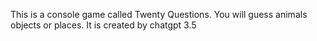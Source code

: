 This is a console game called Twenty Questions. You will guess animals objects or places. It is created by chatgpt 3.5
